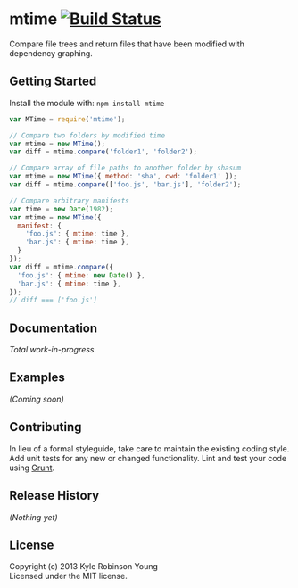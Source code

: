 # mtime [![Build Status](https://secure.travis-ci.org/shama/mtime.png?branch=master)](http://travis-ci.org/shama/mtime)

Compare file trees and return files that have been modified with dependency graphing.

## Getting Started
Install the module with: `npm install mtime`

```javascript
var MTime = require('mtime');

// Compare two folders by modified time
var mtime = new MTime();
var diff = mtime.compare('folder1', 'folder2');

// Compare array of file paths to another folder by shasum
var mtime = new MTime({ method: 'sha', cwd: 'folder1' });
var diff = mtime.compare(['foo.js', 'bar.js'], 'folder2');

// Compare arbitrary manifests
var time = new Date(1982);
var mtime = new MTime({
  manifest: {
    'foo.js': { mtime: time },
    'bar.js': { mtime: time },
  }
});
var diff = mtime.compare({
  'foo.js': { mtime: new Date() },
  'bar.js': { mtime: time },
});
// diff === ['foo.js']
```

## Documentation

_Total work-in-progress._

## Examples
_(Coming soon)_

## Contributing
In lieu of a formal styleguide, take care to maintain the existing coding style. Add unit tests for any new or changed functionality. Lint and test your code using [Grunt](http://gruntjs.com/).

## Release History
_(Nothing yet)_

## License
Copyright (c) 2013 Kyle Robinson Young  
Licensed under the MIT license.
